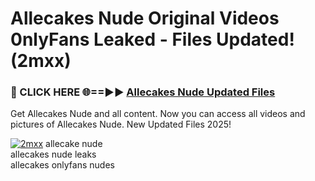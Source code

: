 # Allecakes Nude Original Videos 0nlyFans Leaked - Files Updated! (2mxx)

<h3>🔴 CLICK HERE 🌐==►► <a href="https://tinyurl.com/4mcuefdz" rel="nofollow">Allecakes Nude Updated Files</a></h3>

Get Allecakes Nude and all content. Now you can access all videos and pictures of Allecakes Nude. New Updated Files 2025!

[![2mxx](https://i.imgur.com/StAQSOY.gif)](https://tinyurl.com/4mcuefdz)
allecake nude<br>
allecakes nude leaks<br>
allecakes onlyfans nudes